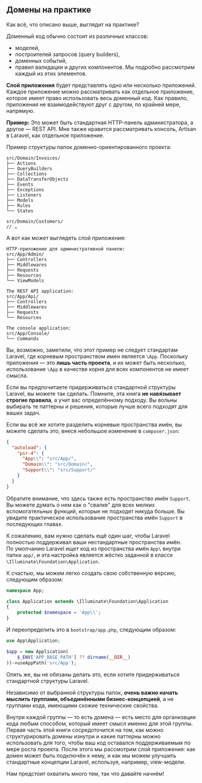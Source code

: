 ## Домены на практике

Как всё, что описано выше, выглядит на практике?

Доменный код обычно состоит из различных классов:

- моделей,
- построителей запросов (query builders),
- доменных событий,
- правил валидации
  и других компонентов. Мы подробно рассмотрим каждый из этих элементов.

**Слой приложения** будет представлять одно или несколько приложений. Каждое приложение можно рассматривать как
отдельное приложение, которое имеет право использовать весь доменный код. Как правило, приложения не взаимодействуют
друг с другом, по крайней мере, напрямую.

**Пример:**
Это может быть стандартная HTTP-панель администратора, а другое — REST API. Мне также нравится рассматривать консоль,
Artisan в Laravel, как отдельное приложение.

Пример структуры папок доменно-ориентированного проекта:

```
src/Domain/Invoices/
├── Actions
├── QueryBuilders
├── Collections
├── DataTransferObjects
├── Events
├── Exceptions
├── Listeners
├── Models
├── Rules
└── States

src/Domain/Customers/
// …
```

А вот как может выглядеть слой приложения:

```
HTTP-приложение для административной панели:
src/App/Admin/
├── Controllers
├── Middlewares
├── Requests
├── Resources
└── ViewModels

The REST API application:
src/App/Api/
├── Controllers
├── Middlewares
├── Requests
└── Resources

The console application:
src/App/Console/
└── Commands
```

Вы, возможно, заметили, что этот пример не следует стандартам Laravel, где корневым пространством имен является `\App`.
Поскольку приложения — это **лишь часть проекта**, и их может быть несколько, использование `\App` в качестве корня для
всех компонентов не имеет смысла.

Если вы предпочитаете придерживаться стандартной структуры Laravel, вы можете так сделать. Помните, эта книга **не
навязывает строгие правила**, а учит вас определённому подходу. Вы вольны выбирать те паттерны и решения, которые лучше
всего подходят для ваших задач.

Если вы всё же хотите разделить корневые пространства имён, вы можете сделать это, внеся небольшое изменение в
`composer.json`:

```json
{
  "autoload": {
    "psr-4": {
      "App\\": "src/App/",
      "Domain\\": "src/Domain/",
      "Support\\": "src/Support/"
    }
  }
}
```

Обратите внимание, что здесь также есть пространство имён `Support`. Вы можете думать о нем как о "свалке" для всех
мелких вспомогательных функций, которые не подходят никуда больше. Вы увидите практическое использование пространства
имён `Support` в последующих главах.

К сожалению, вам нужно сделать ещё один шаг, чтобы Laravel полностью поддерживал ваши нестандартные пространства имён.  
По умолчанию Laravel ищет код из пространства имён `App\` внутри папки `app/`, и эта настройка является жёстко заданной
в классе `\Illuminate\Foundation\Application`.

К счастью, мы можем легко создать свою собственную версию, следующим образом:

```php
namespace App;

class Application extends \Illuminate\Foundation\Application
{
    protected $namespace = 'App\\';
}
```

И переопределить это в `bootstrap/app.php`, следующим образом:

```php
use App\Application;

$app = new Application(
    $_ENV['APP_BASE_PATH'] ?? dirname(__DIR__)
))->useAppPath('src/App');
```

Опять же, вы не обязаны делать это, если хотите придерживаться стандартной структуры Laravel.

Независимо от выбранной структуры папок, **очень важно начать мыслить группами, объединёнными бизнес-концепцией**, а не
группами кода, имеющими схожие технические свойства.

Внутри каждой группы — то есть домена — есть место для организации кода любым способом, который имеет смысл именно для
этой группы. Первая часть этой книги сосредоточится на том, как можно структурировать домены изнутри и какие паттерны можно
использовать для того, чтобы ваш код оставался поддерживаемым по мере роста проекта. После этого мы рассмотрим слой приложения: как домен может быть подключён к нему, и как мы можем улучшить стандартные
концепции Laravel, используя, например, view-модели.

Нам предстоит охватить много тем, так что давайте начнём!
